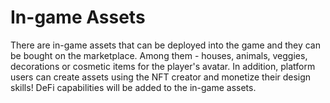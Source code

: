# In-game Assets

There are in-game assets that can be deployed into the game and they can be bought on the marketplace. Among them - houses, animals, veggies, decorations or cosmetic items for the player's avatar. In addition, platform users can create assets using the NFT creator and monetize their design skills! DeFi capabilities will be added to the in-game assets.
